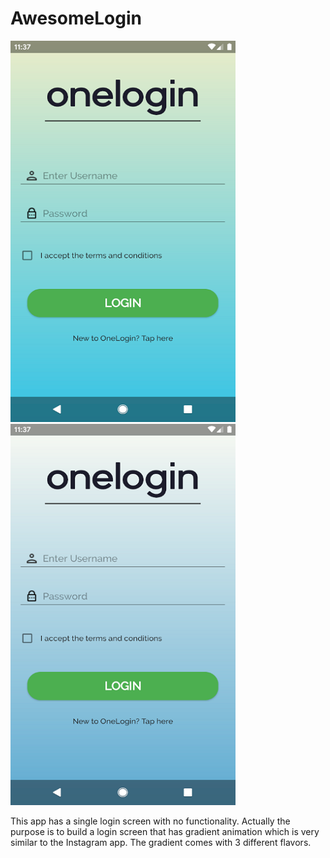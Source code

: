 # AwesomeLogin

<img src="a1.PNG" alt="No Image">   <img src="a2.PNG" alt="No Image">


This app has a single login screen with no functionality. Actually the purpose is to build a login screen that has gradient animation
which is very similar to the Instagram app. The gradient comes with 3 different flavors.
